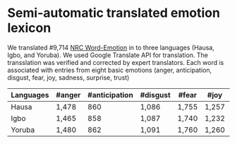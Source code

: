 # Semi-automatic translated emotion lexicon

We translated #9,714 [NRC Word-Emotion](https://saifmohammad.com/WebPages/NRC-Emotion-Lexicon.htm) in to three languages (Hausa, Igbo, and Yoruba). We used Google Translate API for translation. The transslation was verified and corrected by expert translators. Each word is associated with entries from eight basic emotions (anger, anticipation, disgust, fear, joy, sadness, surprise, trust) 


| Languages | #anger | #anticipation| #disgust | #fear | #joy | #sadness| #surprise | #trust |  
| --------- | -------- |-------- | -------- |   --------- | -------- |  -------- | -------- |   -------- | 
| Hausa  | 1,478  |   860  |  1,086  |   1,755  |  1,257  |   1,288  | 582  |  1,551  | 
| Igbo  | 1,465  |  858  | 1,087	   |  1,740  |  1,232  |   1283  | 575  |  1,474  | 
| Yoruba  |  1,480  |   862  |  1,091	  |  1,760  |  1,260  |  1,292  |  583  |  1,560  | 
